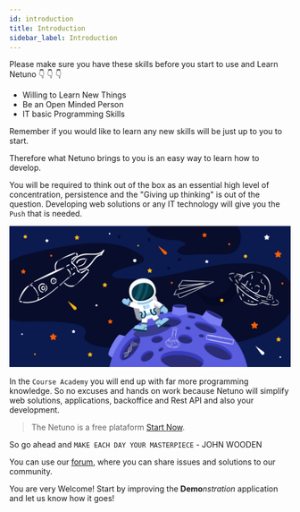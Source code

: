 ```yaml
---
id: introduction
title: Introduction
sidebar_label: Introduction
---
```


Please make sure you have these skills before you start to use and Learn Netuno 👇 👇 👇

- Willing to Learn New Things
- Be an Open Minded Person
- IT basic Programming Skills

Remember if you would like to learn any new skills will be just up to you to start.

Therefore what Netuno brings to you is an easy way to learn how to develop. 

You will be required to think out of the box as an essential high level of concentration, persistence and the "Giving up thinking" is out of the question. Developing web solutions or any IT technology will give you the `Push` that is needed.

![Netuno is the platform for launching web projects](/docs/assets/academy/introduction.jpg "Netuno is the platform for launching web projects.")

In the `Course Academy` you will end up with far more programming knowledge. So no excuses and hands on work because Netuno will simplify web solutions, applications, backoffice and Rest API and also your development.

> The Netuno is a free plataform [Start Now](../installation/).

So go ahead and 
`MAKE EACH DAY YOUR MASTERPIECE` - JOHN WOODEN

You can use our [forum](https://forum.netuno.org), where you can share issues and solutions to our community.

You are very Welcome! Start by improving the **Demo**_nstration_ application and let us know how it goes!